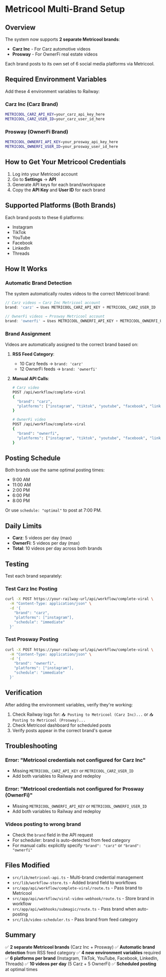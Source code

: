 # Metricool Multi-Brand Setup

## Overview

The system now supports **2 separate Metricool brands**:
- **Carz Inc** - For Carz automotive videos
- **Prosway** - For OwnerFi real estate videos

Each brand posts to its own set of 6 social media platforms via Metricool.

## Required Environment Variables

Add these 4 environment variables to Railway:

### Carz Inc (Carz Brand)
```bash
METRICOOL_CARZ_API_KEY=your_carz_api_key_here
METRICOOL_CARZ_USER_ID=your_carz_user_id_here
```

### Prosway (OwnerFi Brand)
```bash
METRICOOL_OWNERFI_API_KEY=your_prosway_api_key_here
METRICOOL_OWNERFI_USER_ID=your_prosway_user_id_here
```

## How to Get Your Metricool Credentials

1. Log into your Metricool account
2. Go to **Settings** → **API**
3. Generate API keys for each brand/workspace
4. Copy the **API Key** and **User ID** for each brand

## Supported Platforms (Both Brands)

Each brand posts to these 6 platforms:
- Instagram
- TikTok
- YouTube
- Facebook
- LinkedIn
- Threads

## How It Works

### Automatic Brand Detection

The system automatically routes videos to the correct Metricool brand:

```typescript
// Carz videos → Carz Inc Metricool account
brand: 'carz' → Uses METRICOOL_CARZ_API_KEY + METRICOOL_CARZ_USER_ID

// OwnerFi videos → Prosway Metricool account
brand: 'ownerfi' → Uses METRICOOL_OWNERFI_API_KEY + METRICOOL_OWNERFI_USER_ID
```

### Brand Assignment

Videos are automatically assigned to the correct brand based on:

1. **RSS Feed Category**:
   - 10 Carz feeds → `brand: 'carz'`
   - 12 OwnerFi feeds → `brand: 'ownerfi'`

2. **Manual API Calls**:
   ```bash
   # Carz video
   POST /api/workflow/complete-viral
   {
     "brand": "carz",
     "platforms": ["instagram", "tiktok", "youtube", "facebook", "linkedin", "threads"]
   }

   # OwnerFi video
   POST /api/workflow/complete-viral
   {
     "brand": "ownerfi",
     "platforms": ["instagram", "tiktok", "youtube", "facebook", "linkedin", "threads"]
   }
   ```

## Posting Schedule

Both brands use the same optimal posting times:
- 9:00 AM
- 11:00 AM
- 2:00 PM
- 6:00 PM
- 8:00 PM

Or use `schedule: "optimal"` to post at 7:00 PM.

## Daily Limits

- **Carz**: 5 videos per day (max)
- **OwnerFi**: 5 videos per day (max)
- **Total**: 10 videos per day across both brands

## Testing

Test each brand separately:

### Test Carz Inc Posting
```bash
curl -X POST https://your-railway-url/api/workflow/complete-viral \
  -H "Content-Type: application/json" \
  -d '{
    "brand": "carz",
    "platforms": ["instagram"],
    "schedule": "immediate"
  }'
```

### Test Prosway Posting
```bash
curl -X POST https://your-railway-url/api/workflow/complete-viral \
  -H "Content-Type: application/json" \
  -d '{
    "brand": "ownerfi",
    "platforms": ["instagram"],
    "schedule": "immediate"
  }'
```

## Verification

After adding the environment variables, verify they're working:

1. Check Railway logs for: `📤 Posting to Metricool (Carz Inc)...` or `📤 Posting to Metricool (Prosway)...`
2. Check Metricool dashboard for scheduled posts
3. Verify posts appear in the correct brand's queue

## Troubleshooting

### Error: "Metricool credentials not configured for Carz Inc"
- Missing `METRICOOL_CARZ_API_KEY` or `METRICOOL_CARZ_USER_ID`
- Add both variables to Railway and redeploy

### Error: "Metricool credentials not configured for Prosway (OwnerFi)"
- Missing `METRICOOL_OWNERFI_API_KEY` or `METRICOOL_OWNERFI_USER_ID`
- Add both variables to Railway and redeploy

### Videos posting to wrong brand
- Check the `brand` field in the API request
- For scheduler: brand is auto-detected from feed category
- For manual calls: explicitly specify `"brand": "carz"` or `"brand": "ownerfi"`

## Files Modified

- `src/lib/metricool-api.ts` - Multi-brand credential management
- `src/lib/workflow-store.ts` - Added brand field to workflows
- `src/app/api/workflow/complete-viral/route.ts` - Pass brand to Metricool
- `src/app/api/workflow/viral-video-webhook/route.ts` - Store brand in workflow
- `src/app/api/webhooks/submagic/route.ts` - Pass brand when auto-posting
- `src/lib/video-scheduler.ts` - Pass brand from feed category

## Summary

✅ **2 separate Metricool brands** (Carz Inc + Prosway)
✅ **Automatic brand detection** from RSS feed category
✅ **4 new environment variables** required
✅ **6 platforms per brand** (Instagram, TikTok, YouTube, Facebook, LinkedIn, Threads)
✅ **10 videos per day** (5 Carz + 5 OwnerFi)
✅ **Scheduled posting** at optimal times
